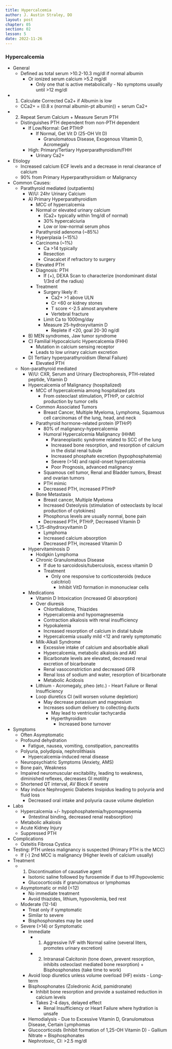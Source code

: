 ```yaml
---
title: Hypercalcemia
author: J. Austin Straley, DO
layout: post
chapter: 05
section: 02
lesson: 5
date: 2022-11-26
---
```


<html>
    <meta charset="UTF-8">
    <meta name="viewport" content="width=device-width, initial-scale=1">
    <link href="{{site.baseurl}}/assets/grid/bootstrap-grid.min.css" rel="stylesheet">
    <link href="{{site.baseurl}}/assets/grid/grid.css" rel="stylesheet">
    <link rel="stylesheet" href="{{site.baseurl}}/assets/gitbook/gitbook-plugin-fontsettings/website.css">
    <link rel="stylesheet" href="{{site.baseurl}}/assets/gitbook/gitbook-plugin-search-pro/search.css">
    <link rel="stylesheet" href="{{site.baseurl}}/assets/gitbook/gitbook-plugin-back-to-top-button/plugin.css">
    <link rel="stylesheet" href="{{site.baseurl}}/assets/gitbook/style.css">
    <link rel="stylesheet" href="{{site.baseurl}}/assets/gitbook/rouge/{{ site.syntax_highlighter_style | default: 'colorful' }}.css">
    <meta name="HandheldFriendly" content="true"/>
    <meta name="viewport" content="width=device-width, initial-scale=1, user-scalable=no">
    <meta name="apple-mobile-web-app-capable" content="yes">
    <meta name="apple-mobile-web-app-status-bar-style" content="black">
    <link rel="apple-touch-icon-precomposed" sizes="152x152" href="{{site.baseurl}}/assets/gitbook/images/apple-touch-icon-precomposed-152.png">
    <link rel="shortcut icon" href="{{site.baseurl}}/{{site.favicon_path}}" type="image/x-icon">
    <style>
        .p {
            color: #B8B8B8;
        }
        .p1 {
            color
        }
    </style>
</html>

### Hypercalcemia
-	General
    -	Defined as total serum >10.2-10.3 mg/dl if normal albumin
        -	Or ionized serum calcium >5.2 mg/dl 
            -	Only one that is active metabolically
                    -	No symptoms usually until >12 mg/dl
-	1) Calculate Corrected Ca2+ if Albumin is low
    -	CCa2+ = (0.8 x (normal albumin-pt albumin)) + serum Ca2+
-	2) Repeat Serum Calcium + Measure Serum PTH
    -	Distinguishes PTH dependent from non-PTH dependent
        -	If Low/Normal: Get PTHrP
            -	If Normal, Get Vit D (25-OH Vit D)
                -	Granulomatous Disease, Exogenous Vitamin D, Acromegaly
        -	High: Primary/Tertiary Hyperparathyroidism/FHH
            -	Urinary Ca2+
-	Etiology
    -	Increased calcium ECF levels and a decrease in renal clearance of calcium
    -	90% from Primary Hyperparathyroidism or Malignancy
-	Common Causes:
    -	Parathyroid mediated (outpatients)
        -	W/U: 24hr Urinary Calcium
        -	A) Primary Hyperparathyroidism
            -	MCC of hypercalcemia
            -	Normal or elevated urinary calcium
                -	(Ca2+ typically within 1mg/dl of normal)
                -	30% hypercalciuria
                -	Low or low-normal serum phos
            -	Parathyroid adenoma (~85%)
            -	Hyperplasia (~15%)
            -	Carcinoma (~1%)
                -	Ca >14 typically
                -	Resection
                -	Cinacalcet if refractory to surgery 
            -	Elevated PTH
            -	Diagnosis: PTH
                -	If (+), DEXA Scan to characterize (nondominant distal 1/3rd of the radius)
            -	Treatment
                -	Surgery likely if:
                    -	Ca2+ >1 above ULN
                    -	Cr <60 or kidney stones
                    -	T score <-2.5 almost anywhere
                    -	Vertebral fracture
                -	Limit Ca to 1000mg/day
                -	Measure 25-hydroxyvitamin D
                    -	Replete if <20, goal 20-30 ng/dl
        -	B) MEN syndromes, Jaw tumor syndrome
        -	C) Familial Hypocalciuric Hypercalcemia (FHH)
            -	Mutation in calcium sensing receptor
            -	Leads to low urinary calcium excretion
        -	D) Tertiary hyperparathyroidism (Renal Failure)
            -	Elevated PTH
    -	Non-parathyroid mediated
        -	W/U: CXR, Serum and Urinary Electrophoresis, PTH-related peptide, Vitamin D
        -	Hypercalcemia of Malignancy (hospitalized)
            -	MCC of hypercalcemia among hospitalized pts
                -	From osteoclast stimulation, PTHrP, or calcitriol production by tumor cells
            -	Common Associated Tumors
                -	Breast Cancer, Multiple Myeloma, Lymphoma, Squamous cell carcinomas of the lung, head, and neck
            -	Parathyroid hormone-related protein (PTHrP)
                -	80% of malignancy-hypercalcemia
                -	Humoral Hypercalcemia Malignancy (HHM)
                    -	Paraneoplastic syndrome related to SCC of the lung
                    -	Increased bone resorption, and resorption of calcium in the distal renal tubule
                    -	Increased phosphate excretion (hypophosphatemia)
                    -	Severe (>14) and rapid-onset hypercalcemia
                    -	Poor Prognosis, advanced malignancy
                -	Squamous cell tumor, Renal and Bladder tumors, Breast and ovarian tumors
                -	PTH mimic
                -	Decreased PTH, increased PTHrP
            -	Bone Metastasis
                -	Breast cancer, Multiple Myeloma
                -	Increased Osteolysis (stimulation of osteoclasts by local production of cytokines)
                -	Phosphorus levels are usually normal, bone pain
                -	Decreased PTH, PTHrP, Decreased Vitamin D
            -	1,25-dihydroxyvitamin D
                -	Lymphoma
                -	Increased calcium absorption
                -	Decreased PTH, increased Vitamin D
        -	Hypervitaminosis D
            -	Hodgkin Lymphoma
            -	Chronic Granulomatous Disease
                -	If due to sarcoidosis/tuberculosis, excess vitamin D
                -	Treatment
                    -	Only one responsive to corticosteroids (reduce calcitriol)
                        -	Inhibit VitD formation in mononuclear cells
        -	Medications
            -	Vitamin D Intoxication (increased GI absorption)
            -	Over diuresis
                -	Chlorthalidone, Thiazides
                -	Hypercalcemia and hypomagnesemia
                -	Contraction alkalosis with renal insufficiency
                -	Hypokalemia
                -	Increased resorption of calcium in distal tubule
                -	Hypercalcemia usually mild <12 and rarely symptomatic
            -	Milk-Alkali Syndrome
                -	Excessive intake of calcium and absorbable alkali
                -	Hypercalcemia, metabolic alkalosis and AKI
                -	Bicarbonate levels are elevated, decreased renal excretion of bicarbonate
                -	Renal vasoconstriction and decreased GFR
                -	Renal loss of sodium and water, resorption of bicarbonate
                -	Metabolic Acidosis
            -	Lithium
                    -	Acromegaly, pheo (etc.)
                    -	Heart Failure or Renal Insufficiency
            -	Loop diuretics CI (will worsen volume depletion)
                -	May decrease potassium and magnesium
                -	Increases sodium delivery to collecting ducts
                    -	May lead to ventricular tachycardia
                    -	Hyperthyroidism
                        -	Increased bone turnover
-	Symptoms
    -	Often Asymptomatic
    -	Profound dehydration
        -	Fatigue, nausea, vomiting, constipation, pancreatitis
    -	Polyuria, polydipsia, nephrolithiasis
        -	Hypercalcemia-induced renal disease
    -	Neuropsychiatric Symptoms (Anxiety, AMS)
    -	Bone pain, Weakness
    -	Impaired neuromuscular excitability, leading to weakness, diminished reflexes, decreases GI motility
    -	Shortened QT interval, AV Block if severe
    -	May induce Nephrogenic Diabetes Insipidus leading to polyuria and fluid loss
        -	Decreased oral intake and polyuria cause volume depletion
-	Labs
    -	Hypercalcemia +/- hypophosphatemia/hypomagnesemia
        -	(Intestinal binding, decreased renal reabsorption)
    -	Metabolic alkalosis
    -	Acute Kidney Injury
    -	Suppressed PTH
-	Complications
    -	Osteitis Fibrosa Cystica
-	Testing: PTH unless malignancy is suspected (Primary PTH is the MCC)
    -	If (-) 2nd MCC is malignancy (Higher levels of calcium usually)
-	Treatment
    -	1) Discontinuation of causative agent
        -	Isotonic saline followed by furosemide if due to HF/hypovolemic
        -	Glucocorticoids if granulomatous or lymphomas
    -	Asymptomatic or mild (<12)
        -	No immediate treatment
        -	Avoid thiazides, lithium, hypovolemia, bed rest
    -	Moderate (12-14)
        -	Treat only if symptomatic
        -	Similar to severe
        -	Bisphosphonates may be used
    -	Severe (>14) or Symptomatic
        -	Immediate
            -	1) Aggressive IVF with Normal saline (several liters, promotes urinary excretion)
            -	2) Intranasal Calcitonin (tone down, prevent resorption, inhibits osteoclast mediated bone resorption) + Bisphosphonates (take time to work)
        -	Avoid loop diuretics unless volume overload (HF) exists
                -	Long-term
        -	Bisphosphonates (Zoledronic Acid, pamidronate)
            -	Inhibit bone resorption and provide a sustained reduction in calcium levels
            -	Takes 2-4 days, delayed effect
                -	Renal Insufficiency or Heart Failure where hydration is unsafe
        -	Hemodialysis
                -	Due to Excessive Vitamin D, Granulomatous Disease, Certain Lymphomas
        -	Glucocorticoids (Inhibit formation of 1,25-OH Vitamin D)
                -	Gallium Nitrate = Bisphosphonates
        -	Nephrotoxic, CI: >2.5 mg/dl
